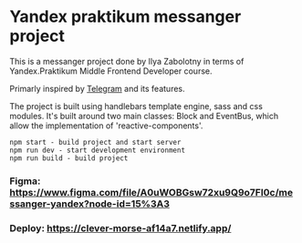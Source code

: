 # Yandex praktikum messanger project

This is a messanger project done by Ilya Zabolotny in terms of Yandex.Praktikum Middle Frontend Developer course.

Primarly inspired by [Telegram](https://web.telegram.org/) and its features.

The project is built using handlebars template engine, sass and css modules.
It's built around two main classes: Block and EventBus, which allow the implementation of 'reactive-components'.

```
npm start - build project and start server
npm run dev - start development environment
npm run build - build project
```

### Figma: https://www.figma.com/file/A0uWOBGsw72xu9Q9o7FI0c/messanger-yandex?node-id=15%3A3

### Deploy: https://clever-morse-af14a7.netlify.app/
